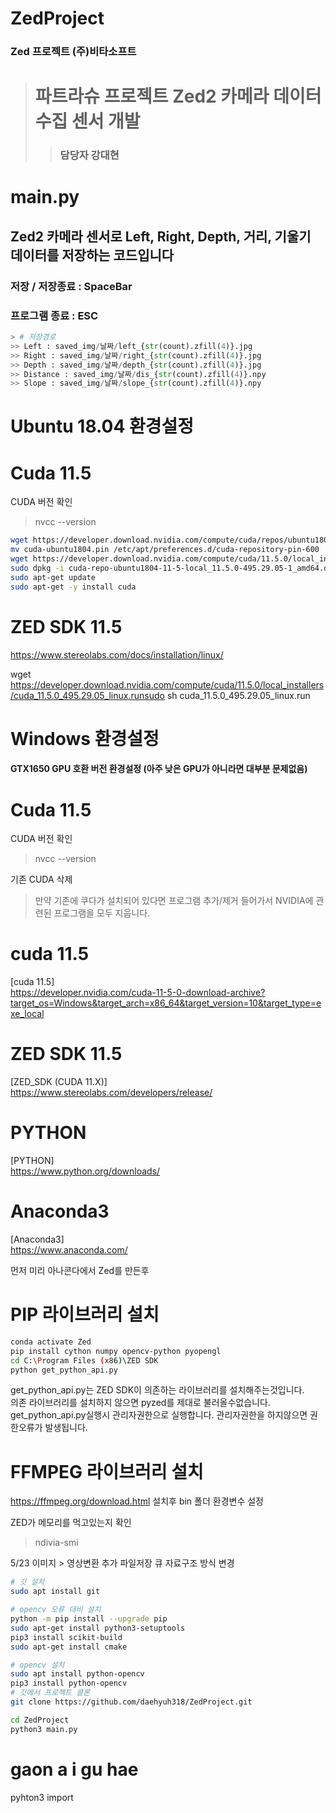 # ZedProject
### Zed 프로젝트 (주)비타소프트

> # 파트라슈 프로젝트 Zed2 카메라 데이터수집 센서 개발
> > ### 담당자 강대현

# main.py   
## Zed2 카메라 센서로 Left, Right, Depth, 거리, 기울기 데이터를 저장하는 코드입니다   
### 저장 / 저장종료 : SpaceBar
### 프로그램 종료 : ESC   
```python
> # 저장경로
>> Left : saved_img/날짜/left_{str(count).zfill(4)}.jpg   
>> Right : saved_img/날짜/right_{str(count).zfill(4)}.jpg   
>> Depth : saved_img/날짜/depth_{str(count).zfill(4)}.jpg   
>> Distance : saved_img/날짜/dis_{str(count).zfill(4)}.npy
>> Slope : saved_img/날짜/slope_{str(count).zfill(4)}.npy
```



# Ubuntu 18.04 환경설정   

# Cuda 11.5

CUDA 버전 확인 
> nvcc --version
```bash 
wget https://developer.download.nvidia.com/compute/cuda/repos/ubuntu1804/x86_64/cuda-ubuntu1804.pinsudo 
mv cuda-ubuntu1804.pin /etc/apt/preferences.d/cuda-repository-pin-600
wget https://developer.download.nvidia.com/compute/cuda/11.5.0/local_installers/cuda-repo-ubuntu1804-11-5-local_11.5.0-495.29.05-1_amd64.deb
sudo dpkg -i cuda-repo-ubuntu1804-11-5-local_11.5.0-495.29.05-1_amd64.debsudo apt-key add /var/cuda-repo-ubuntu1804-11-5-local/7fa2af80.pub
sudo apt-get update
sudo apt-get -y install cuda
```

# ZED SDK 11.5
https://www.stereolabs.com/docs/installation/linux/

wget https://developer.download.nvidia.com/compute/cuda/11.5.0/local_installers/cuda_11.5.0_495.29.05_linux.runsudo sh cuda_11.5.0_495.29.05_linux.run







# Windows 환경설정   
#### GTX1650 GPU 호환 버전 환경설정 (아주 낮은 GPU가 아니라면 대부분 문제없음)

# Cuda 11.5

CUDA 버전 확인 
> nvcc --version

기존 CUDA 삭제
> 만약 기존에 쿠다가 설치되어 있다면 프로그램 추가/제거 들어가서 NVIDIA에 관련된 프로그램을 모두 지웁니다.

# cuda 11.5
[cuda 11.5]   
https://developer.nvidia.com/cuda-11-5-0-download-archive?target_os=Windows&target_arch=x86_64&target_version=10&target_type=exe_local

# ZED SDK 11.5
[ZED_SDK (CUDA 11.X)]   
https://www.stereolabs.com/developers/release/


# PYTHON
[PYTHON]    
https://www.python.org/downloads/

# Anaconda3
[Anaconda3]   
https://www.anaconda.com/

먼저 미리 아나콘다에서 Zed를 만든후

# PIP 라이브러리 설치
```Bash
conda activate Zed
pip install cython numpy opencv-python pyopengl
cd C:\Program Files (x86)\ZED SDK
python get_python_api.py
```
get_python_api.py는 ZED SDK이 의존하는 라이브러리를 설치해주는것입니다.   
의존 라이브러리를 설치하지 않으면 pyzed를 제대로 불러올수없습니다.   
get_python_api.py실행시 관리자권한으로 실행합니다.
관리자권한을 하지않으면 권한오류가 발생됩니다.

# FFMPEG 라이브러리 설치
https://ffmpeg.org/download.html
설치후 bin 폴더 환경변수 설정

ZED가 메모리를 먹고있는지 확인
> ndivia-smi


5/23
이미지 > 영상변환 추가
파일저장 큐 자료구조 방식 변경


```bash
# 깃 설치
sudo apt install git

# opencv 오류 대비 설치
python -m pip install --upgrade pip
sudo apt-get install python3-setuptools
pip3 install scikit-build
sudo apt-get install cmake

# opencv 설치
sudo apt install python-opencv
pip3 install python-opencv
# 깃에서 프로젝트 클론
git clone https://github.com/daehyuh318/ZedProject.git

cd ZedProject
python3 main.py
```


# gaon a i gu hae 
pyhton3
import 

